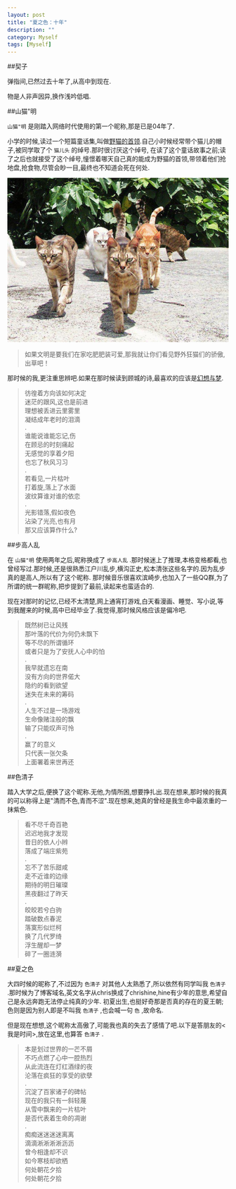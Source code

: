 ```yaml
---
layout: post
title: "夏之色：十年"
description: ""
category: Myself
tags: [Myself]
---
```


##契子

弹指间,已然过去十年了,从高中到现在.

物是人非声因异,换作浅吟低唱. 

##山猫"明

`山猫"明` 是刚踏入网络时代使用的第一个昵称,那是已是04年了.

小学的时候,读过一个短篇童话集,叫做[野猫的首领](http://book.douban.com/subject/2078994/).自己小时候经常带个猫儿的帽子,被同学取了个 `猫儿头` 的绰号.那时很讨厌这个绰号,
在读了这个童话故事之前;读了之后也就接受了这个绰号,憧憬着哪天自己真的能成为野猫的首领,带领着他们抢地盘,抢食物,尽管会眇一目,最终也不知道会死在何处.

![wild-cat-leader.png](/assets/images/ten-years/wild-cat-leader.png)

> 如果文明是要我们在家吃肥肥装可爱,那我就让你们看见野外狂猫们的骄傲,出草吧！  

那时候的我,更注重思辨吧.如果在那时候读到顾城的诗,最喜欢的应该是[幻想与梦](http://www.gucheng.net/gc/gczp/gcsg/y1971/200502/289.html).  

> 彷徨着方向该如何决定  
  迷茫的跟风,这也是前进  
  理想被丢进云里雾里  
  凝结成年老时的泪滴  
  .  
  谁能说谁能忘记,伤  
  在顾忌的时刻痛起  
  无感觉的享着夕阳  
  也忘了秋风习习  
  .  
  若看见,一片枯叶  
  打着旋,落上了水面  
  波纹算谁对谁的依恋  
  .  
  光影错落,假如夜色  
  沾染了光亮,也有月  
  那又应该算作什么?  


##步高人乱

在 `山猫"明` 使用两年之后,昵称换成了 `步高人乱` .那时候迷上了推理,本格变格都看,也曾经写过.那时候,还是很熟悉江户川乱步,横沟正史,松本清张这些名字的.因为乱步真的是高人,所以有了这个昵称.
那时候音乐很喜欢滨崎步,也加入了一些QQ群,为了所谓的统一群昵称,把步提到了最前,读起来也蛮适合的.

现在对那时的记忆,已经不太清楚,网上通宵打游戏,白天看漫画、睡觉、写小说,等到我醒来的时候,高中已经毕业了.我觉得,那时候风格应该是偏冷吧. 

> 既然树已让风残  
  那叶落的代价为何仍未飘下  
  等不尽的所谓循环  
  或者只是为了安抚人心中的怕  
  .  
  我早就遗忘在南  
  没有方向的世界偌大  
  隐约的看到欲望  
  迷失在未来的筹码  
  .   
  人生不过是一场游戏  
  生命像赌注般的飘  
  输了只能叹声可怜  
  .  
  赢了的意义  
  只代表一张欠条  
  上面署着来世再还  


##色清子

踏入大学之后,便换了这个昵称.无他,为情所困,想要挣扎出.现在想来,那时候的我真的可以称得上是"清而不色,青而不涩".现在想来,她真的曾经是我生命中最浓重的一抹紫色.

> 看不尽千奇百艳  
  迟迟地我才发现  
  昔日的依人小辫  
  落成了端庄紫苑  
  .  
  忘不了苦乐甜咸  
  走不近谁的边缘  
  期待的明日璀璨  
  黑夜翻过了昨天  
  .  
  皎皎若兮白驹  
  踏破数点春泥  
  落寞形似烂柯  
  换了几代罗绮  
  浮生醒却一梦  
  碎了一圈涟漪  

 
##夏之色

大四时候的昵称了,不过因为  `色清子` 对其他人太熟悉了,所以依然有同学叫我 `色清子` .那时候为了博客域名,英文名字从chris换成了chrishine,hine有少年的意思,希望自己是永远奔跑无法停止纯真的少年.
初夏出生,也挺好奇那是否真的存在的夏王朝;色则是因为别人即是不叫我 `色清子` ,也会喊一句 `色` ,故命名.

但是现在想想,这个昵称太高傲了,可能我也真的失去了感情了吧.以下是答朋友的<我是时间>,放在这里,也算答 `色清子` .

> 本是划过世界的一芒不屑  
  不巧点燃了心中一腔热烈  
  从此流连在灯红酒绿的夜  
  沦落在疯狂的享受的欲孽  
  .  
  沉淀了百家诸子的碑帖  
  现在的我只有一斜轻蔑  
  从雪中飘来的一片枯叶  
  是否代表着生命的凋谢  
  .  
  痴痴迷迷迷迷离离  
  滴滴淅淅淅淅沥沥  
  曾今相逢却不识  
  如今寒枝却欲栖  
  何处朝花夕拾  
  何处朝花夕拾  

